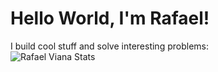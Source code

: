 
# Hello World, I'm Rafael! 
I build cool stuff and solve interesting problems: <br>
<img alt="Rafael Viana Stats" src="https://github-readme-stats.vianarafael.vercel.app/api?username=vianarafael&show_icons=true&hide__border=true" />



